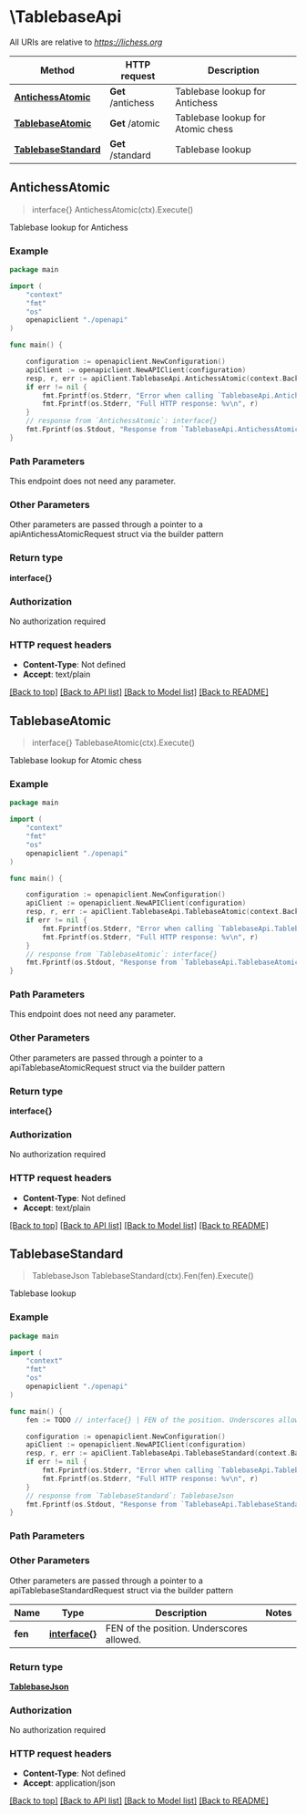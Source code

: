 # \TablebaseApi

All URIs are relative to *https://lichess.org*

Method | HTTP request | Description
------------- | ------------- | -------------
[**AntichessAtomic**](TablebaseApi.md#AntichessAtomic) | **Get** /antichess | Tablebase lookup for Antichess
[**TablebaseAtomic**](TablebaseApi.md#TablebaseAtomic) | **Get** /atomic | Tablebase lookup for Atomic chess
[**TablebaseStandard**](TablebaseApi.md#TablebaseStandard) | **Get** /standard | Tablebase lookup



## AntichessAtomic

> interface{} AntichessAtomic(ctx).Execute()

Tablebase lookup for Antichess



### Example

```go
package main

import (
    "context"
    "fmt"
    "os"
    openapiclient "./openapi"
)

func main() {

    configuration := openapiclient.NewConfiguration()
    apiClient := openapiclient.NewAPIClient(configuration)
    resp, r, err := apiClient.TablebaseApi.AntichessAtomic(context.Background()).Execute()
    if err != nil {
        fmt.Fprintf(os.Stderr, "Error when calling `TablebaseApi.AntichessAtomic``: %v\n", err)
        fmt.Fprintf(os.Stderr, "Full HTTP response: %v\n", r)
    }
    // response from `AntichessAtomic`: interface{}
    fmt.Fprintf(os.Stdout, "Response from `TablebaseApi.AntichessAtomic`: %v\n", resp)
}
```

### Path Parameters

This endpoint does not need any parameter.

### Other Parameters

Other parameters are passed through a pointer to a apiAntichessAtomicRequest struct via the builder pattern


### Return type

**interface{}**

### Authorization

No authorization required

### HTTP request headers

- **Content-Type**: Not defined
- **Accept**: text/plain

[[Back to top]](#) [[Back to API list]](../README.md#documentation-for-api-endpoints)
[[Back to Model list]](../README.md#documentation-for-models)
[[Back to README]](../README.md)


## TablebaseAtomic

> interface{} TablebaseAtomic(ctx).Execute()

Tablebase lookup for Atomic chess



### Example

```go
package main

import (
    "context"
    "fmt"
    "os"
    openapiclient "./openapi"
)

func main() {

    configuration := openapiclient.NewConfiguration()
    apiClient := openapiclient.NewAPIClient(configuration)
    resp, r, err := apiClient.TablebaseApi.TablebaseAtomic(context.Background()).Execute()
    if err != nil {
        fmt.Fprintf(os.Stderr, "Error when calling `TablebaseApi.TablebaseAtomic``: %v\n", err)
        fmt.Fprintf(os.Stderr, "Full HTTP response: %v\n", r)
    }
    // response from `TablebaseAtomic`: interface{}
    fmt.Fprintf(os.Stdout, "Response from `TablebaseApi.TablebaseAtomic`: %v\n", resp)
}
```

### Path Parameters

This endpoint does not need any parameter.

### Other Parameters

Other parameters are passed through a pointer to a apiTablebaseAtomicRequest struct via the builder pattern


### Return type

**interface{}**

### Authorization

No authorization required

### HTTP request headers

- **Content-Type**: Not defined
- **Accept**: text/plain

[[Back to top]](#) [[Back to API list]](../README.md#documentation-for-api-endpoints)
[[Back to Model list]](../README.md#documentation-for-models)
[[Back to README]](../README.md)


## TablebaseStandard

> TablebaseJson TablebaseStandard(ctx).Fen(fen).Execute()

Tablebase lookup



### Example

```go
package main

import (
    "context"
    "fmt"
    "os"
    openapiclient "./openapi"
)

func main() {
    fen := TODO // interface{} | FEN of the position. Underscores allowed.

    configuration := openapiclient.NewConfiguration()
    apiClient := openapiclient.NewAPIClient(configuration)
    resp, r, err := apiClient.TablebaseApi.TablebaseStandard(context.Background()).Fen(fen).Execute()
    if err != nil {
        fmt.Fprintf(os.Stderr, "Error when calling `TablebaseApi.TablebaseStandard``: %v\n", err)
        fmt.Fprintf(os.Stderr, "Full HTTP response: %v\n", r)
    }
    // response from `TablebaseStandard`: TablebaseJson
    fmt.Fprintf(os.Stdout, "Response from `TablebaseApi.TablebaseStandard`: %v\n", resp)
}
```

### Path Parameters



### Other Parameters

Other parameters are passed through a pointer to a apiTablebaseStandardRequest struct via the builder pattern


Name | Type | Description  | Notes
------------- | ------------- | ------------- | -------------
 **fen** | [**interface{}**](interface{}.md) | FEN of the position. Underscores allowed. | 

### Return type

[**TablebaseJson**](TablebaseJson.md)

### Authorization

No authorization required

### HTTP request headers

- **Content-Type**: Not defined
- **Accept**: application/json

[[Back to top]](#) [[Back to API list]](../README.md#documentation-for-api-endpoints)
[[Back to Model list]](../README.md#documentation-for-models)
[[Back to README]](../README.md)

